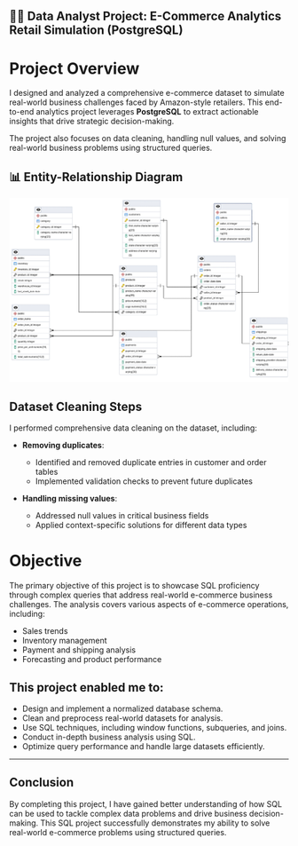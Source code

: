 
## 👨‍💻 Data Analyst Project: E-Commerce Analytics Retail Simulation (PostgreSQL)

# Project Overview

I designed and analyzed a comprehensive e-commerce dataset  to simulate real-world business challenges faced by Amazon-style retailers. This end-to-end analytics project leverages **PostgreSQL** to extract actionable insights that drive strategic decision-making.

The project also focuses on data cleaning, handling null values, and solving real-world business problems using structured queries.

## 📊 Entity-Relationship Diagram

![ERD Diagram](https://github.com/royalisloyal/E-Commerce-Analytics-Project/blob/main/ERD%20Diagram.png?raw=true)


##  Dataset Cleaning Steps

I performed comprehensive data cleaning on the dataset, including:

- **Removing duplicates**:
  - Identified and removed duplicate entries in customer and order tables
  - Implemented validation checks to prevent future duplicates

- **Handling missing values**:
  - Addressed null values in critical business fields
  - Applied context-specific solutions for different data types
 
# Objective

The primary objective of this project is to showcase SQL proficiency through complex queries that address real-world e-commerce business challenges. The analysis covers various aspects of e-commerce operations, including:

- Sales trends
- Inventory management
- Payment and shipping analysis
- Forecasting and product performance

## This project enabled me to:

- Design and implement a normalized database schema.
- Clean and preprocess real-world datasets for analysis.
- Use SQL techniques, including window functions, subqueries, and joins.
- Conduct in-depth business analysis using SQL.
- Optimize query performance and handle large datasets efficiently.

---

## Conclusion
By completing this project, I have gained better understanding of how SQL can be used to tackle complex data problems and drive business decision-making.
This SQL project successfully demonstrates my ability to solve real-world e-commerce problems using structured queries.  
